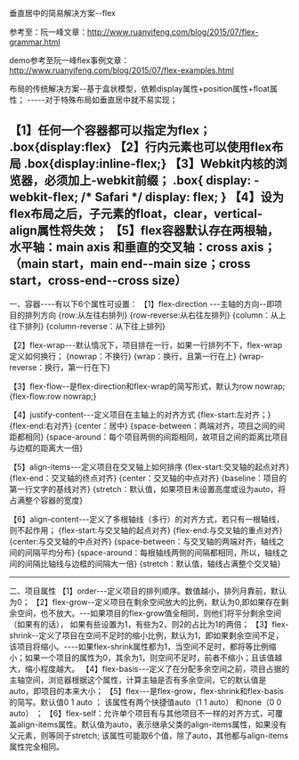 垂直居中的简易解决方案--flex

参考至：阮一峰文章：http://www.ruanyifeng.com/blog/2015/07/flex-grammar.html

demo参考至阮一峰flex事例文章：http://www.ruanyifeng.com/blog/2015/07/flex-examples.html

布局的传统解决方案--基于盒状模型，依赖display属性+position属性+float属性；
-----对于特殊布局如垂直居中就不易实现；

【1】任何一个容器都可以指定为flex； 
.box{display:flex}
【2】行内元素也可以使用flex布局
.box{display:inline-flex;}
【3】Webkit内核的浏览器，必须加上-webkit前缀；
    .box{
      display: -webkit-flex; /* Safari */
      display: flex;
    }
【4】设为flex布局之后，子元素的float，clear，vertical-align属性将失效；
【5】flex容器默认存在两根轴，水平轴：main axis 和垂直的交叉轴：cross axis；
（main start，main end--main size；cross start，cross-end--cross size）
-----------------------------------------------------
一、容器----有以下6个属性可设置：
【1】flex-direction ---主轴的方向--即项目的排列方向
{row:从左往右排列}
{row-reverse:从右往左排列}
{column：从上往下排列}
{column-reverse：从下往上排列}

【2】flex-wrap---默认情况下，项目排在一行，如果一行排列不下，flex-wrap定义如何换行；
{nowrap：不换行}
{wrap：换行，且第一行在上}
{wrap-reverse：换行，第一行在下}

【3】flex-flow--是flex-direction和flex-wrap的简写形式，默认为row nowrap;
{flex-flow:row nowrap;}

【4】justify-content---定义项目在主轴上的对齐方式
{flex-start:左对齐；}
{flex-end:右对齐}
{center：居中}
{space-between：两端对齐，项目之间的间距都相同}
{space-around：每个项目两侧的间距相同，故项目之间的距离比项目与边框的距离大一倍}

【5】align-items---定义项目在交叉轴上如何排序
{flex-start:交叉轴的起点对齐}
{flex-end：交叉轴的终点对齐}
{center：交叉轴的中点对齐}
{baseline：项目的第一行文字的基线对齐}
{stretch：默认值，如果项目未设置高度或设为auto，将占满整个容器的宽度}

【6】align-content---定义了多根轴线（多行）的对齐方式，若只有一根轴线，则不起作用；
{flex-start:与交叉轴的起点对齐}
{flex-end:与交叉轴的重点对齐}
{center:与交叉轴的中点对齐}
{space-between：与交叉轴的两端对齐，轴线之间的间隔平均分布}
{space-around：每根轴线两侧的间隔都相同，所以，轴线之间的间隔比轴线与边框的间隔大一倍}
{stretch：默认值，轴线占满整个交叉轴}

--------------------------------------------------
二、项目属性
【1】order---定义项目的排列顺序。数值越小，排列月靠前，默认为0；
【2】flex-grow--定义项目在剩余空间放大的比例，默认为0,即如果存在剩余空间，也不放大。---如果项目的flex-grow值全相同，则他们将平分剩余空间（如果有的话），
如果有些设置为1，有些为2，则2的占比为1的两倍；
【3】flex-shrink--定义了项目在空间不足时的缩小比例，默认为1，即如果剩余空间不足，该项目将缩小。----如果flex-shrink属性都为1，当空间不足时，都将等比例缩小；如果一个项目的属性为0，其余为1，则空间不足时，前者不缩小；且该值越大，缩小程度越大。
【4】flex-basis---定义了在分配多余空间之前，项目占据的主轴空间，浏览器根据这个属性，计算主轴是否有多余空间，它的默认值是auto，即项目的本来大小；
【5】flex---是flex-grow，flex-shrink和flex-basis的简写。默认值0 1 auto ；
该属性有两个快捷值auto（1 1 auto） 和none（0 0 auto）
；
【6】flex-self：允许单个项目有与其他项目不一样的对齐方式，可覆盖align-items属性。默认值为auto，表示继承父类的align-items属性，如果没有父元素，则等同于stretch;
该属性可能取6个值，除了auto，其他都与align-items属性完全相同。



